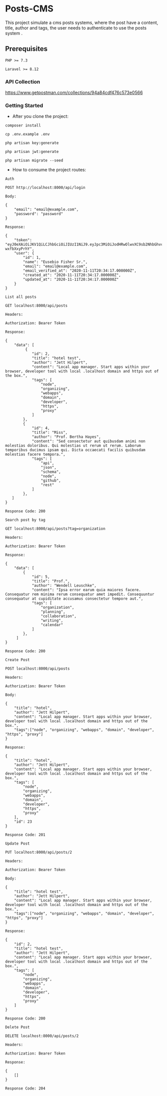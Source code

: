# Posts-CMS

This project simulate a cms posts systems, where the post have a content, title, author and tags, the user needs to authenticate to use the posts system .

## Prerequisites

```
PHP >= 7.3
```

```
Laravel >= 8.12
```


### API Collection

https://www.getpostman.com/collections/94a84cdf476c573e0566

### Getting Started

- After you clone the project: 

```
composer install
```

```
cp .env.example .env
```

```
php artisan key:generate
```

```
php artisan jwt:generate
```

```
php artisan migrate --seed
```

- How to consume the project routes: 

```
Auth
```

```
POST http://localhost:8000/api/login
```

```
Body: 
```

```
{
    "email": "email@example.com",
    "password": "password"
}
```

```
Response: 
```

```
{
    "token": "eyJ0eXAiOiJKV1QiLCJhbGciOiJIUzI1NiJ9.eyJpc3MiOiJodHRwOlwvXC9sb2NhbGhvc3Q6ODAwMFwvYXBpXC9sb2dpbiIsImlhdCI6MTYwNTM0OTA2OSwiZXhwIjoxNjA1MzUyNjY5LCJuYmYiOjE2MDUzNDkwNjksImp0aSI6Im9rRmw5MjdsSEJqSDJhOEQiLCJzdWIiOjEsInBydiI6IjIzYmQ1Yzg5NDlmNjAwYWRiMzllNzAxYzQwMDg3MmRiN2E1OTc2ZjcifQ.fW_wZSbZZogCZMIWnMBpttassvGUMQV-wxfbXxyPrhY",
    "user": {
        "id": 1,
        "name": "Eusebio Fisher Sr.",
        "email": "email@example.com",
        "email_verified_at": "2020-11-11T20:34:17.000000Z",
        "created_at": "2020-11-11T20:34:17.000000Z",
        "updated_at": "2020-11-11T20:34:17.000000Z"
    }
}
```

```
List all posts
```

```
GET localhost:8000/api/posts
```

```
Headers:
```

```
Authorization: Bearer Token
```

```
Response:
```

```
{
    "data": [
         {
            "id": 2,
            "title": "hotel test",
            "author": "Jett Hilpert",
            "content": "Local app manager. Start apps within your browser, developer tool with local .localhost domain and https out of the box.",
            "tags": [
                "node",
                "organizing",
                "webapps",
                "domain",
                "developer",
                "https",
                "proxy"
            ]
        },
        {
            "id": 4,
            "title": "Miss",
            "author": "Prof. Bertha Hayes",
            "content": "Sed consectetur aut quibusdam animi non molestias doloribus. Qui molestias ut rerum ut rerum. Laborum temporibus ducimus ipsam qui. Dicta occaecati facilis quibusdam molestias facere tempora.",
            "tags": [
                "api",
                "json",
                "schema",
                "node",
                "github",
                "rest"
            ]
        },
   ]
}
```

```
Response Code: 200
```

```
Search post by tag
```

```
GET localhost:8000/api/posts?tag=organization
```

```
Headers:
```

```
Authorization: Bearer Token
```

```
Response:
```

```
{
    "data": [
        {
            "id": 5,
            "title": "Prof.",
            "author": "Wendell Leuschke",
            "content": "Ipsa error earum quia maiores facere. Consequatur rem minima rerum consequatur amet impedit. Consequuntur consequatur at cupiditate accusamus consectetur tempore aut.",
            "tags": [
                "organization",
                "planning",
                "collaboration",
                "writing",
                "calendar"
            ]
        },
     ]
}
```

```
Response Code: 200
```

```
Create Post
```

```
POST localhost:8000/api/posts
```

```
Headers:
```

```
Authorization: Bearer Token
```

```
Body:
```

```
{ 
    "title": "hotel",
    "author": "Jett Hilpert",
    "content": "Local app manager. Start apps within your browser, developer tool with local .localhost domain and https out of the box.",
    "tags":["node", "organizing", "webapps", "domain", "developer", "https", "proxy"]
}
```

```
Response:
```

```
{
    "title": "hotel",
    "author": "Jett Hilpert",
    "content": "Local app manager. Start apps within your browser, developer tool with local .localhost domain and https out of the box.",
    "tags": [
        "node",
        "organizing",
        "webapps",
        "domain",
        "developer",
        "https",
        "proxy"
    ],
    "id": 23
}
```

```
Response Code: 201
```

```
Update Post
```

```
PUT localhost:8000/api/posts/2
```

```
Headers:
```

```
Authorization: Bearer Token
```

```
Body:
```

```
{ 
    "title": "hotel test",
    "author": "Jett Hilpert",
    "content": "Local app manager. Start apps within your browser, developer tool with local .localhost domain and https out of the box.",
    "tags":["node", "organizing", "webapps", "domain", "developer", "https", "proxy"]
}
```

```
Response:
```

```
{
    "id": 2,
    "title": "hotel test",
    "author": "Jett Hilpert",
    "content": "Local app manager. Start apps within your browser, developer tool with local .localhost domain and https out of the box.",
    "tags": [
        "node",
        "organizing",
        "webapps",
        "domain",
        "developer",
        "https",
        "proxy"
    ]
}
```

```
Response Code: 200
```

```
Delete Post
```

```
DELETE localhost:8000/api/posts/2
```

```
Headers:
```

```
Authorization: Bearer Token
```

```
Response:
```

```
{
    []
}
```

```
Response Code: 204
```
